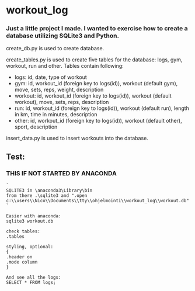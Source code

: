 # workout_log
### Just a little project I made. I wanted to exercise how to create a database utilizing SQLite3 and Python.

create_db.py is used to create database.

create_tables.py is used to create five tables for the database: logs, gym, workout, run and other.
Tables contain following:
- logs: id, date, type of workout
- gym: id, workout_id (foreign key to logs(id)), workout (default gym), move, sets, reps, weight, description
- workout: id, workout_id (foreign key to logs(id)), workout (default workout), move, sets, reps, description
- run: id, workout_id (foreign key to logs(id)), workout (default run), length in km, time in minutes, description
- other: id, workout_id (foreign key to logs(id)), workout (default other), sport, description

insert_data.py is used to insert workouts into the database.

## Test:

### THIS IF NOT STARTED BY ANACONDA

    `
    SQLITE3 in \anaconda3\Library\bin
    from there .\sqlite3 and ".open c:\\users\\Nico\\Documents\\tty\\ohjelmointi\\workout_log\\workout.db"
    `

    Easier with anaconda:
    sqlite3 workout.db

    check tables:
    .tables

    styling, optional:
    {
    .header on
    .mode column
    }

    And see all the logs:
    SELECT * FROM logs;

